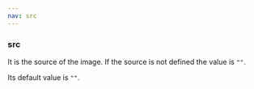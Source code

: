 ```yaml
---
nav: src
---
```


### src

It is the source of the image. If the source is not defined the value is `""`.

Its default value is `""`.
